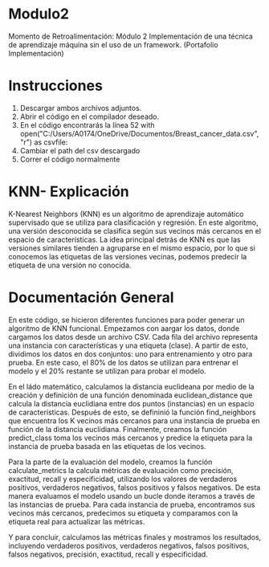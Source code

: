 # Modulo2
Momento de Retroalimentación: Módulo 2 Implementación de una técnica de aprendizaje máquina sin el uso de un framework. (Portafolio Implementación)

# Instrucciones
1) Descargar ambos archivos adjuntos.
2) Abrir el código en el compilador deseado.
3) En el código encontrarás la línea 52
   with open("C:/Users/A0174/OneDrive/Documentos/Breast_cancer_data.csv", "r") as csvfile:
4) Cambiar el path del csv descargado
5) Correr el código normalmente

# KNN- Explicación
K-Nearest Neighbors (KNN) es un algoritmo de aprendizaje automático supervisado que se utiliza para clasificación y regresión. En este algoritmo, una versión desconocida se clasifica según sus vecinos más cercanos en el espacio de características. La idea principal detrás de KNN es que las versiones similares tienden a agruparse en el mismo espacio, por lo que si conocemos las etiquetas de las versiones vecinas, podemos predecir la etiqueta de una versión no conocida.

# Documentación General 
En este código, se hicieron diferentes funciones para poder generar un algoritmo de KNN funcional. Empezamos con aargar los datos, donde cargamos los datos desde un archivo CSV. Cada fila del archivo representa una instancia con características y una etiqueta (clase). A partir de esto, dividimos los datos en dos conjuntos: uno para entrenamiento y otro para prueba. En este caso, el 80% de los datos se utilizan para entrenar el modelo y el 20% restante se utilizan para probar el modelo.

En el ládo matemático, calculamos la distancia euclideana por medio de la creación y definición de una función denominada euclidean_distance que calcula la distancia euclidiana entre dos puntos (instancias) en un espacio de características. Después de esto, se defininió la función find_neighbors que encuentra los K vecinos más cercanos para una instancia de prueba en función de la distancia euclidiana. Finalmente, creamos la función predict_class toma los vecinos más cercanos y predice la etiqueta para la instancia de prueba basada en las etiquetas de los vecinos.

Para la parte de la evaluación del modelo, creamos la función calculate_metrics la calcula métricas de evaluación como precisión, exactitud, recall y especificidad, utilizando los valores de verdaderos positivos, verdaderos negativos, falsos positivos y falsos negativos. De esta manera evaluamos el modelo usando un bucle donde iteramos a través de las instancias de prueba. Para cada instancia de prueba, encontramos sus vecinos más cercanos, predecimos su etiqueta y comparamos con la etiqueta real para actualizar las métricas.

Y para concluir, calculamos las métricas finales y mostramos los resultados, incluyendo verdaderos positivos, verdaderos negativos, falsos positivos, falsos negativos, precisión, exactitud, recall y especificidad.

